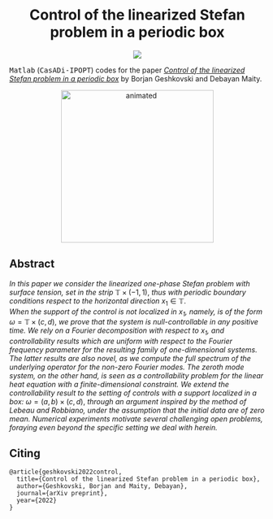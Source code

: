 <!-- Title -->
<h1 align="center">
  Control of the linearized Stefan problem in a periodic box
</h1>

<p align="center">
  <img src="https://zenodo.org/badge/DOI/10.48550/arXiv.2203.03012.svg" link="https://doi.org/10.48550/arXiv.2203.03012">
</p>

<tt>Matlab</tt> (<tt>CasADi-IPOPT</tt>) codes for the paper 
[*Control of the linearized Stefan problem in a periodic box*](https://doi.org/10.48550/arXiv.2203.03012) by Borjan Geshkovski and Debayan Maity. 

<p align="center">
  <img src="figures/stefan-video.gif" alt="animated" width="300"/>
</p>

## Abstract

*In this paper we consider the linearized one-phase Stefan problem with surface tension, set in the strip* $\mathbb{T}\times(-1,1)$, *thus with periodic boundary conditions respect to the horizontal direction* $x_1\in\mathbb{T}$.  
*When the support of the control is not localized in $x_1$, namely, is of the form* $\omega=\mathbb{T}\times(c,d)$, *we prove that the system is null-controllable in any positive time. We rely on a Fourier decomposition with respect to $x_1$, and controllability results which are uniform with respect to the Fourier frequency parameter for the resulting family of one-dimensional systems. The latter results are also novel, as we compute the full spectrum of the underlying operator for the non-zero Fourier modes. The zeroth mode system, on the other hand, is seen as a controllability problem for the linear heat equation with a finite-dimensional constraint. We extend the controllability result to the setting of controls with a support localized in a box:* $\omega=(a,b)\times(c,d)$, *through an argument inspired by the method of Lebeau and Robbiano, under the assumption that the initial data are of zero mean. Numerical experiments motivate several challenging open problems, foraying even beyond the specific setting we deal with herein.*

## Citing

```
@article{geshkovski2022control,
  title={Control of the linearized Stefan problem in a periodic box},
  author={Geshkovski, Borjan and Maity, Debayan},
  journal={arXiv preprint},
  year={2022}
}
```
